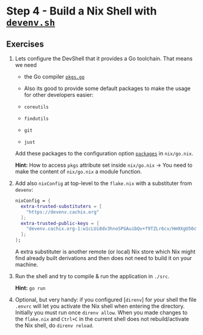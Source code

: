 # Step 4 - Build a Nix Shell with [`devenv.sh`](https://devenv.sh)

## Exercises

1. Lets configure the DevShell that it provides a Go toolchain. That means we
   need

   - the Go compiler
     [`pkgs.go`](https://search.nixos.org/packages?channel=unstable&show=go&query=go)

   - Also its good to provide some default packages to make the usage for other
     developers easier:

   - `coreutils`
   - `findutils`
   - `git`
   - `just`

   Add these packages to the configuration option
   [`packages`](https://devenv.sh/reference/options/#packages) in `nix/go.nix`.

   **Hint:** How to access `pkgs` attribute set inside `nix/go.nix` -> You need
   to make the content of `nix/go.nix` a module function.

2. Add also `nixConfig` at top-level to the `flake.nix` with a substituter from
   `devenv`:

   ```nix
   nixConfig = {
     extra-trusted-substituters = [
       "https://devenv.cachix.org"
     ];
     extra-trusted-public-keys = [
       "devenv.cachix.org-1:w1cLUi8dv3hnoSPGAuibQv+f9TZLr6cv/Hm9XgU50cw="
     ];
   };
   ```

   A extra substituter is another remote (or local) Nix store which Nix might
   find already built derivations and then does not need to build it on your
   machine.

3. Run the shell and try to compile & run the application in `./src`.

   **Hint:** `go run`

4. Optional, but very handy: if you configured [`direnv`] for your shell the
   file `.envrc` will let you activate the Nix shell when entering the
   directory. Initially you must run once `direnv allow`. When you made changes
   to the `flake.nix` and `Ctrl+C` in the current shell does not
   rebuild/activate the Nix shell, do `direnv reload`.
